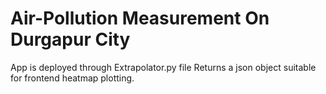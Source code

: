 Air-Pollution Measurement On Durgapur City
==========================================

App is deployed through Extrapolator.py file
Returns a json object suitable for frontend heatmap plotting.
